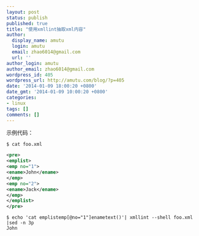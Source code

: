 ```yaml
---
layout: post
status: publish
published: true
title: "使用xmllint抽取xml内容"
author:
  display_name: amutu
  login: amutu
  email: zhao6014@gmail.com
  url: ''
author_login: amutu
author_email: zhao6014@gmail.com
wordpress_id: 405
wordpress_url: http://amutu.com/blog/?p=405
date: '2014-01-09 18:00:20 +0800'
date_gmt: '2014-01-09 10:00:20 +0800'
categories:
- linux
tags: []
comments: []
---
```

示例代码：

```shell
$ cat foo.xml
```
```xml
<pre>
<emplist>
<emp no="1">
<ename>John</ename>
</emp>
<emp no="2">
<ename>Jack</ename>
</emp>
</emplist>
</pre>
```
```shell
$ echo 'cat emplistemp[@no="1"]enametext()'| xmllint --shell foo.xml |sed -n 3p  
John
```
